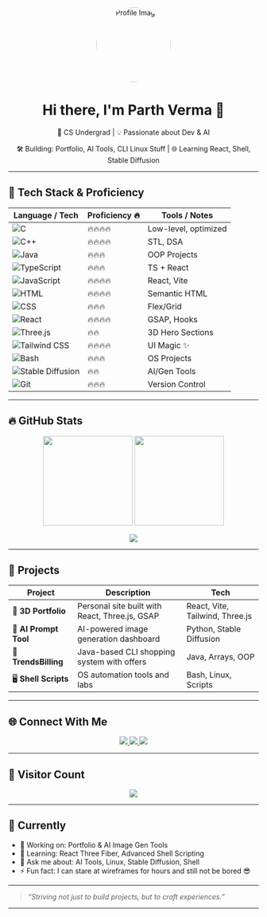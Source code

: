 <!-- Profile Header -->
<div align="center">
  <img src="https://raw.githubusercontent.com/Parthverma2409/Parthverma2409/main/assets/profile.png" width="150" style="border-radius: 50%;" alt="Profile Image"/>
  <h1>Hi there, I'm Parth Verma 👋</h1>
  <p>🧠 CS Undergrad | 💡 Passionate about Dev & AI</p>
  <p>🛠️ Building: Portfolio, AI Tools, CLI Linux Stuff | 🌐 Learning React, Shell, Stable Diffusion</p>
</div>

---

## 🧰 Tech Stack & Proficiency

| Language / Tech          | Proficiency 🔥 | Tools / Notes |
|--------------------------|----------------|---------------|
| ![C](https://img.shields.io/badge/-C-blue?logo=c&logoColor=white) | 🔥🔥🔥🔥 | Low-level, optimized |
| ![C++](https://img.shields.io/badge/-C++-00599C?logo=c%2B%2B&logoColor=white) | 🔥🔥🔥🔥 | STL, DSA |
| ![Java](https://img.shields.io/badge/-Java-red?logo=java&logoColor=white) | 🔥🔥🔥 | OOP Projects |
| ![TypeScript](https://img.shields.io/badge/-TypeScript-3178C6?logo=typescript&logoColor=white) | 🔥🔥🔥 | TS + React |
| ![JavaScript](https://img.shields.io/badge/-JavaScript-F7DF1E?logo=javascript&logoColor=black) | 🔥🔥🔥🔥 | React, Vite |
| ![HTML](https://img.shields.io/badge/-HTML-E34F26?logo=html5&logoColor=white) | 🔥🔥🔥🔥 | Semantic HTML |
| ![CSS](https://img.shields.io/badge/-CSS-1572B6?logo=css3&logoColor=white) | 🔥🔥🔥 | Flex/Grid |
| ![React](https://img.shields.io/badge/-React-61DAFB?logo=react&logoColor=black) | 🔥🔥🔥🔥 | GSAP, Hooks |
| ![Three.js](https://img.shields.io/badge/-Three.js-000000?logo=three.js&logoColor=white) | 🔥🔥 | 3D Hero Sections |
| ![Tailwind CSS](https://img.shields.io/badge/-Tailwind-38B2AC?logo=tailwind-css&logoColor=white) | 🔥🔥🔥🔥 | UI Magic ✨ |
| ![Bash](https://img.shields.io/badge/-Shell-4EAA25?logo=gnu-bash&logoColor=white) | 🔥🔥🔥 | OS Projects |
| ![Stable Diffusion](https://img.shields.io/badge/-StableDiffusion-purple?logo=openai&logoColor=white) | 🔥🔥 | AI/Gen Tools |
| ![Git](https://img.shields.io/badge/-Git-F05032?logo=git&logoColor=white) | 🔥🔥🔥 | Version Control |

---

## 🔥 GitHub Stats

<p align="center">
  <img src="https://github-readme-stats.vercel.app/api?username=Parthverma2409&show_icons=true&theme=radical&border_radius=15" height="180"/>
  <img src="https://streak-stats.demolab.com/?user=Parthverma2409&theme=radical&border_radius=15" height="180"/>
</p>

<p align="center">
  <img src="https://github-profile-trophy.vercel.app/?username=Parthverma2409&theme=darkhub&margin-w=10&no-bg=true" />
</p>

---

## 💼 Projects

| Project | Description | Tech |
|--------|-------------|------|
| 🎨 **3D Portfolio** | Personal site built with React, Three.js, GSAP | React, Vite, Tailwind, Three.js |
| 🧠 **AI Prompt Tool** | AI-powered image generation dashboard | Python, Stable Diffusion |
| 🛒 **TrendsBilling** | Java-based CLI shopping system with offers | Java, Arrays, OOP |
| 🖥️ **Shell Scripts** | OS automation tools and labs | Bash, Linux, Scripts |

---

## 🌐 Connect With Me

<p align="center">
  <a href="https://www.instagram.com/ur_narrator_4evr">
    <img src="https://img.shields.io/badge/-Instagram-E4405F?logo=instagram&logoColor=white" />
  </a>
  <a href="https://www.linkedin.com/in/parth-verma-472110353/">
    <img src="https://img.shields.io/badge/-LinkedIn-0077B5?logo=linkedin&logoColor=white" />
  </a>
  <a href="mailto:vermaparth2409@gmail.com">
    <img src="https://img.shields.io/badge/-Gmail-D14836?logo=gmail&logoColor=white" />
  </a>
</p>

---

## 👀 Visitor Count

<p align="center">
  <img src="https://komarev.com/ghpvc/?username=Parthverma2409&label=Profile%20Views&color=blueviolet&style=flat-square" />
</p>

---

## 🧠 Currently

- 🔭 Working on: Portfolio & AI Image Gen Tools  
- 🌱 Learning: React Three Fiber, Advanced Shell Scripting  
- 💬 Ask me about: AI Tools, Linux, Stable Diffusion, Shell  
- ⚡ Fun fact: I can stare at wireframes for hours and still not be bored 😎  

---

> *“Striving not just to build projects, but to craft experiences.”*

---

